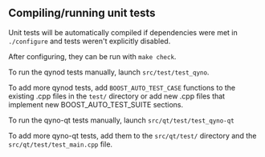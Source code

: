 Compiling/running unit tests
------------------------------------

Unit tests will be automatically compiled if dependencies were met in `./configure`
and tests weren't explicitly disabled.

After configuring, they can be run with `make check`.

To run the qynod tests manually, launch `src/test/test_qyno`.

To add more qynod tests, add `BOOST_AUTO_TEST_CASE` functions to the existing
.cpp files in the `test/` directory or add new .cpp files that
implement new BOOST_AUTO_TEST_SUITE sections.

To run the qyno-qt tests manually, launch `src/qt/test/test_qyno-qt`

To add more qyno-qt tests, add them to the `src/qt/test/` directory and
the `src/qt/test/test_main.cpp` file.
